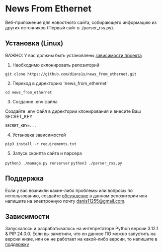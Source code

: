 # News From Ethernet
Веб-приложение для новостного сайта, собирающего информацию из других источников (Первый сайт в ./parser_rss.py).


## Установка (Linux)
ВАЖНО: У вас должны быть установлены [зависимости проекта](https://github.com/dians1s/news_from_ethernet#зависимости)
1. Необходимо склонировать репозиторий

```git clone https://github.com/dians1s/news_from_ethernet.git```

2. Переход в директорию 'news_from_ethernet'

```cd news_from_ethernet```

3. Создание .env файла

Создайте .env файл в директории клонирования и внесите Ваш SECRET_KEY

```SECRET_KEY=...```

4. Установка зависимостей

```pip3 install -r requirements.txt```

5. Запуск скрипта сайта и парсера

```python3 ./manage.py runserver```
```python3 ./parser_rss.py```

## Поддержка
Если у вас возникли какие-либо проблемы или вопросы по использованию, создайте [обсуждение](https://github.com/dians1s/news_from_ethernet/issues/new/choose) в данном репозитории или напишите на электронную почту <danis11255@gmail.com>.

## Зависимости
Запускалось и разрабатывалось на интепретаторе Python версии 3.12.1 & PIP 24.0.0. Если вы заметили, что он данное ПО можно запустить на версии ниже, или он не работает на какой-либо версии, то напишите в [поддержку](https://github.com/dians1s/news_from_ethernet#поддержка)